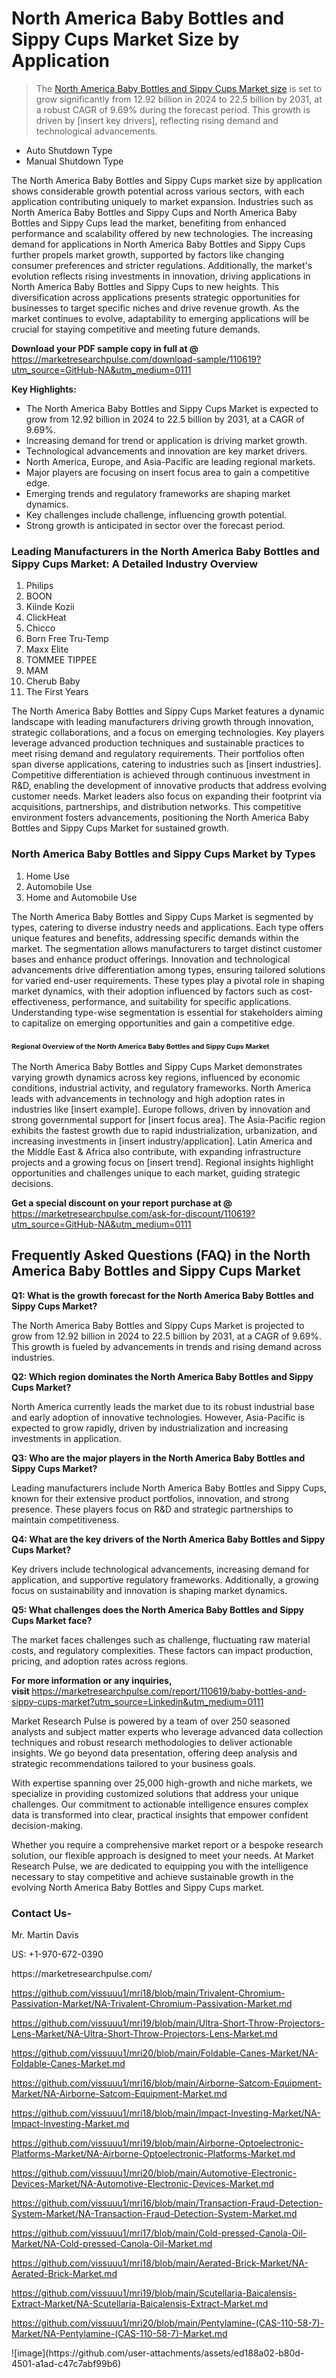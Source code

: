 <h1>North America Baby Bottles and Sippy Cups Market&nbsp;Size by Application</h1><blockquote><p>The <a href="https://marketresearchpulse.com/download-sample/110619?utm_source=GitHub-NA&amp;utm_medium=0111">North America Baby Bottles and Sippy Cups Market size</a> is set to grow significantly from 12.92 billion in 2024 to 22.5 billion by 2031, at a robust CAGR of 9.69% during the forecast period. This growth is driven by [insert key drivers], reflecting rising demand and technological advancements.</p></blockquote><ul><li>Auto Shutdown Type<li> Manual Shutdown Type</li></ul><p>The North America Baby Bottles and Sippy Cups market size by application shows considerable growth potential across various sectors, with each application contributing uniquely to market expansion. Industries such as North America Baby Bottles and Sippy Cups and North America Baby Bottles and Sippy Cups lead the market, benefiting from enhanced performance and scalability offered by new technologies. The increasing demand for applications in North America Baby Bottles and Sippy Cups further propels market growth, supported by factors like changing consumer preferences and stricter regulations. Additionally, the market's evolution reflects rising investments in innovation, driving applications in North America Baby Bottles and Sippy Cups to new heights. This diversification across applications presents strategic opportunities for businesses to target specific niches and drive revenue growth. As the market continues to evolve, adaptability to emerging applications will be crucial for staying competitive and meeting future demands.</p><p><strong>Download your PDF sample copy in full at @ </strong><a href="https://marketresearchpulse.com/download-sample/110619?utm_source=GitHub-NA&amp;utm_medium=0111">https://marketresearchpulse.com/download-sample/110619?utm_source=GitHub-NA&amp;utm_medium=0111</a></p><p><strong>Key Highlights: </strong></p><ul><li>The North America Baby Bottles and Sippy Cups Market is expected to grow from 12.92 billion in 2024 to 22.5 billion by 2031, at a CAGR of 9.69%.</li><li>Increasing demand for trend or application is driving market growth.</li><li>Technological advancements and innovation are key market drivers.</li><li>North America, Europe, and Asia-Pacific are leading regional markets.</li><li>Major players are focusing on insert focus area to gain a competitive edge.</li><li>Emerging trends and regulatory frameworks are shaping market dynamics.</li><li>Key challenges include challenge, influencing growth potential.</li><li>Strong growth is anticipated in sector over the forecast period.</li></ul><h3>Leading Manufacturers in the North America Baby Bottles and Sippy Cups Market: A Detailed Industry Overview</h3><ol><li>Philips</li><li>BOON</li><li>Kiinde Kozii</li><li>ClickHeat</li><li>Chicco</li><li>Born Free Tru-Temp</li><li>Maxx Elite</li><li>TOMMEE TIPPEE</li><li>MAM</li><li>Cherub Baby</li><li>The First Years</li></ol><div class="flex max-w-full flex-col flex-grow"><div class="min-h-8 text-message flex w-full flex-col items-end gap-2 whitespace-normal break-words [.text-message+&amp;]:mt-5" dir="auto" data-message-author-role="assistant" data-message-id="fd8432e4-4910-450d-b182-61b7bfb0a01f" data-message-model-slug="gpt-4o"><div class="flex w-full flex-col gap-1 empty:hidden first:pt-[3px]"><div class="markdown prose w-full break-words dark:prose-invert light"><p>The North America Baby Bottles and Sippy Cups Market features a dynamic landscape with leading manufacturers driving growth through innovation, strategic collaborations, and a focus on emerging technologies. Key players leverage advanced production techniques and sustainable practices to meet rising demand and regulatory requirements. Their portfolios often span diverse applications, catering to industries such as [insert industries]. Competitive differentiation is achieved through continuous investment in R&amp;D, enabling the development of innovative products that address evolving customer needs. Market leaders also focus on expanding their footprint via acquisitions, partnerships, and distribution networks. This competitive environment fosters advancements, positioning the North America Baby Bottles and Sippy Cups Market for sustained growth.</p></div></div></div></div><h3>North America Baby Bottles and Sippy Cups Market by Types</h3><ol><li>Home Use<li> Automobile Use<li> Home and Automobile Use</li></ol><div class="flex max-w-full flex-col flex-grow"><div class="min-h-8 text-message flex w-full flex-col items-end gap-2 whitespace-normal break-words [.text-message+&amp;]:mt-5" dir="auto" data-message-author-role="assistant" data-message-id="084470be-0bb7-4664-bddf-5156b4f41249" data-message-model-slug="gpt-4o-mini"><div class="flex w-full flex-col gap-1 empty:hidden first:pt-[3px]"><div class="markdown prose w-full break-words dark:prose-invert light"><p>The North America Baby Bottles and Sippy Cups Market is segmented by types, catering to diverse industry needs and applications. Each type offers unique features and benefits, addressing specific demands within the market. The segmentation allows manufacturers to target distinct customer bases and enhance product offerings. Innovation and technological advancements drive differentiation among types, ensuring tailored solutions for varied end-user requirements. These types play a pivotal role in shaping market dynamics, with their adoption influenced by factors such as cost-effectiveness, performance, and suitability for specific applications. Understanding type-wise segmentation is essential for stakeholders aiming to capitalize on emerging opportunities and gain a competitive edge.</p></div></div></div></div><h3><span style="font-size: 11px;">Regional Overview of the North America Baby Bottles and Sippy Cups Market</span></h3><div class="flex max-w-full flex-col flex-grow"><div class="min-h-8 text-message flex w-full flex-col items-end gap-2 whitespace-normal break-words [.text-message+&amp;]:mt-5" dir="auto" data-message-author-role="assistant" data-message-id="e9038762-ce64-4e30-91c9-9bd413514231" data-message-model-slug="gpt-4o-mini"><div class="flex w-full flex-col gap-1 empty:hidden first:pt-[3px]"><div class="markdown prose w-full break-words dark:prose-invert light"><p>The North America Baby Bottles and Sippy Cups Market demonstrates varying growth dynamics across key regions, influenced by economic conditions, industrial activity, and regulatory frameworks. North America leads with advancements in technology and high adoption rates in industries like [insert example]. Europe follows, driven by innovation and strong governmental support for [insert focus area]. The Asia-Pacific region exhibits the fastest growth due to rapid industrialization, urbanization, and increasing investments in [insert industry/application]. Latin America and the Middle East &amp; Africa also contribute, with expanding infrastructure projects and a growing focus on [insert trend]. Regional insights highlight opportunities and challenges unique to each market, guiding strategic decisions.</p></div></div></div></div><p><strong>Get a special discount on your report purchase at @ </strong><a href="https://marketresearchpulse.com/ask-for-discount/110619?utm_source=GitHub-NA&amp;utm_medium=0111">https://marketresearchpulse.com/ask-for-discount/110619?utm_source=GitHub-NA&amp;utm_medium=0111</a></p><h2>Frequently Asked Questions (FAQ) in the North America Baby Bottles and Sippy Cups Market</h2><p><strong>Q1: What is the growth forecast for the North America Baby Bottles and Sippy Cups Market?</strong></p><p>The North America Baby Bottles and Sippy Cups Market is projected to grow from 12.92 billion in 2024 to 22.5 billion by 2031, at a CAGR of 9.69%. This growth is fueled by advancements in trends and rising demand across industries.</p><p><strong>Q2: Which region dominates the North America Baby Bottles and Sippy Cups Market?</strong></p><p>North America currently leads the market due to its robust industrial base and early adoption of innovative technologies. However, Asia-Pacific is expected to grow rapidly, driven by industrialization and increasing investments in application.</p><p><strong>Q3: Who are the major players in the North America Baby Bottles and Sippy Cups Market?</strong></p><p>Leading manufacturers include North America Baby Bottles and Sippy Cups, known for their extensive product portfolios, innovation, and strong presence. These players focus on R&amp;D and strategic partnerships to maintain competitiveness.</p><p><strong>Q4: What are the key drivers of the North America Baby Bottles and Sippy Cups Market?</strong></p><p>Key drivers include technological advancements, increasing demand for application, and supportive regulatory frameworks. Additionally, a growing focus on sustainability and innovation is shaping market dynamics.</p><p><strong>Q5: What challenges does the North America Baby Bottles and Sippy Cups Market face?</strong></p><p>The market faces challenges such as challenge, fluctuating raw material costs, and regulatory complexities. These factors can impact production, pricing, and adoption rates across regions.</p><p><strong>For more information or any inquiries, visit&nbsp;</strong><a href="https://marketresearchpulse.com/report/110619/baby-bottles-and-sippy-cups-market?utm_source=Linkedin&utm_medium=0111">https://marketresearchpulse.com/report/110619/baby-bottles-and-sippy-cups-market?utm_source=Linkedin&utm_medium=0111</a></p><p>Market Research Pulse is powered by a team of over 250 seasoned analysts and subject matter experts who leverage advanced data collection techniques and robust research methodologies to deliver actionable insights. We go beyond data presentation, offering deep analysis and strategic recommendations tailored to your business goals.</p><p>With expertise spanning over 25,000 high-growth and niche markets, we specialize in providing customized solutions that address your unique challenges. Our commitment to actionable intelligence ensures complex data is transformed into clear, practical insights that empower confident decision-making.</p><p>Whether you require a comprehensive market report or a bespoke research solution, our flexible approach is designed to meet your needs. At Market Research Pulse, we are dedicated to equipping you with the intelligence necessary to stay competitive and achieve sustainable growth in the evolving North America Baby Bottles and Sippy Cups market.</p><h3><strong>Contact Us-</strong></h3><p>Mr. Martin Davis</p><p>US: +1-970-672-0390</p><p>https://marketresearchpulse.com/</p><p><a href="https://github.com/vissuuu1/mri18/blob/main/Trivalent-Chromium-Passivation-Market/NA-Trivalent-Chromium-Passivation-Market.md">https://github.com/vissuuu1/mri18/blob/main/Trivalent-Chromium-Passivation-Market/NA-Trivalent-Chromium-Passivation-Market.md</a></p><p><a href="https://github.com/vissuuu1/mri19/blob/main/Ultra-Short-Throw-Projectors-Lens-Market/NA-Ultra-Short-Throw-Projectors-Lens-Market.md">https://github.com/vissuuu1/mri19/blob/main/Ultra-Short-Throw-Projectors-Lens-Market/NA-Ultra-Short-Throw-Projectors-Lens-Market.md</a></p><p><a href="https://github.com/vissuuu1/mri20/blob/main/Foldable-Canes-Market/NA-Foldable-Canes-Market.md">https://github.com/vissuuu1/mri20/blob/main/Foldable-Canes-Market/NA-Foldable-Canes-Market.md</a></p><p><a href="https://github.com/vissuuu1/mri16/blob/main/Airborne-Satcom-Equipment-Market/NA-Airborne-Satcom-Equipment-Market.md">https://github.com/vissuuu1/mri16/blob/main/Airborne-Satcom-Equipment-Market/NA-Airborne-Satcom-Equipment-Market.md</a></p><p><a href="https://github.com/vissuuu1/mri18/blob/main/Impact-Investing-Market/NA-Impact-Investing-Market.md">https://github.com/vissuuu1/mri18/blob/main/Impact-Investing-Market/NA-Impact-Investing-Market.md</a></p><p><a href="https://github.com/vissuuu1/mri19/blob/main/Airborne-Optoelectronic-Platforms-Market/NA-Airborne-Optoelectronic-Platforms-Market.md">https://github.com/vissuuu1/mri19/blob/main/Airborne-Optoelectronic-Platforms-Market/NA-Airborne-Optoelectronic-Platforms-Market.md</a></p><p><a href="https://github.com/vissuuu1/mri20/blob/main/Automotive-Electronic-Devices-Market/NA-Automotive-Electronic-Devices-Market.md">https://github.com/vissuuu1/mri20/blob/main/Automotive-Electronic-Devices-Market/NA-Automotive-Electronic-Devices-Market.md</a></p><p><a href="https://github.com/vissuuu1/mri16/blob/main/Transaction-Fraud-Detection-System-Market/NA-Transaction-Fraud-Detection-System-Market.md">https://github.com/vissuuu1/mri16/blob/main/Transaction-Fraud-Detection-System-Market/NA-Transaction-Fraud-Detection-System-Market.md</a></p><p><a href="https://github.com/vissuuu1/mri17/blob/main/Cold-pressed-Canola-Oil-Market/NA-Cold-pressed-Canola-Oil-Market.md">https://github.com/vissuuu1/mri17/blob/main/Cold-pressed-Canola-Oil-Market/NA-Cold-pressed-Canola-Oil-Market.md</a></p><p><a href="https://github.com/vissuuu1/mri18/blob/main/Aerated-Brick-Market/NA-Aerated-Brick-Market.md">https://github.com/vissuuu1/mri18/blob/main/Aerated-Brick-Market/NA-Aerated-Brick-Market.md</a></p><p><a href="https://github.com/vissuuu1/mri19/blob/main/Scutellaria-Baicalensis-Extract-Market/NA-Scutellaria-Baicalensis-Extract-Market.md">https://github.com/vissuuu1/mri19/blob/main/Scutellaria-Baicalensis-Extract-Market/NA-Scutellaria-Baicalensis-Extract-Market.md</a></p><p><a href="https://github.com/vissuuu1/mri20/blob/main/Pentylamine-(CAS-110-58-7)-Market/NA-Pentylamine-(CAS-110-58-7)-Market.md">https://github.com/vissuuu1/mri20/blob/main/Pentylamine-(CAS-110-58-7)-Market/NA-Pentylamine-(CAS-110-58-7)-Market.md</a></p>
![image](https://github.com/user-attachments/assets/ed188a02-b80d-4501-a1ad-c47c7abf99b6)

